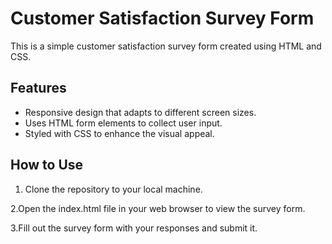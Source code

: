 # Customer Satisfaction Survey Form

This is a simple customer satisfaction survey form created using HTML and CSS.

## Features

- Responsive design that adapts to different screen sizes.
- Uses HTML form elements to collect user input.
- Styled with CSS to enhance the visual appeal.

## How to Use

 1. Clone the repository to your local machine.

 2.Open the index.html file in your web browser to view the survey form.

 3.Fill out the survey form with your responses and submit it.
